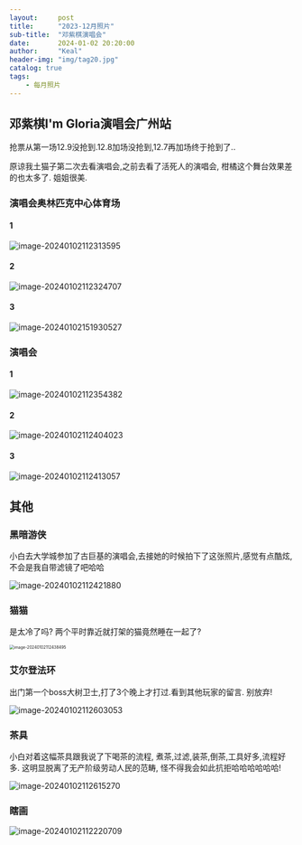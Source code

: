 ```yaml
---
layout:     post
title:      "2023-12月照片"
sub-title:  "邓紫棋演唱会"
date:       2024-01-02 20:20:00
author:     "Keal"
header-img: "img/tag20.jpg"
catalog: true
tags:
    - 每月照片
---
```


## 邓紫棋I'm Gloria演唱会广州站

抢票从第一场12.9没抢到.12.8加场没抢到,12.7再加场终于抢到了..

原谅我土猫子第二次去看演唱会,之前去看了活死人的演唱会, 柑橘这个舞台效果差的也太多了. 姐姐很美.

### 演唱会奥林匹克中心体育场

#### 1

![image-20240102112313595](https://raw.githubusercontent.com/kneed/typora_img_respository/main/typora/202401021123544.png)

#### 2

![image-20240102112324707](https://raw.githubusercontent.com/kneed/typora_img_respository/main/typora/202401021123024.png)

#### 3

![image-20240102151930527](https://raw.githubusercontent.com/kneed/typora_img_respository/main/typora/202401021519927.png)

### 演唱会

#### 1

![image-20240102112354382](https://raw.githubusercontent.com/kneed/typora_img_respository/main/typora/202401021123199.png)

#### 2

![image-20240102112404023](https://raw.githubusercontent.com/kneed/typora_img_respository/main/typora/202401021124365.png)

#### 3

![image-20240102112413057](https://raw.githubusercontent.com/kneed/typora_img_respository/main/typora/202401021124308.png)

## 其他

### 黑暗游侠

小白去大学城参加了古巨基的演唱会,去接她的时候拍下了这张照片,感觉有点酷炫, 不会是我自带滤镜了吧哈哈

![image-20240102112421880](https://raw.githubusercontent.com/kneed/typora_img_respository/main/typora/202401021124006.png)

### 猫猫

是太冷了吗? 两个平时靠近就打架的猫竟然睡在一起了?

<img src="https://raw.githubusercontent.com/kneed/typora_img_respository/main/typora/202401021124363.png" alt="image-20240102112438495" style="zoom:50%;" />

### 艾尔登法环

出门第一个boss大树卫士,打了3个晚上才打过.看到其他玩家的留言. 别放弃!

![image-20240102112603053](https://raw.githubusercontent.com/kneed/typora_img_respository/main/typora/202401021126797.png)

### 茶具

小白对着这幅茶具跟我说了下喝茶的流程, 煮茶,过滤,装茶,倒茶,工具好多,流程好多. 这明显脱离了无产阶级劳动人民的范畴, 怪不得我会如此抗拒哈哈哈哈哈哈!

![image-20240102112615270](https://raw.githubusercontent.com/kneed/typora_img_respository/main/typora/202401021126565.png)

### 瞎画

![image-20240102112220709](https://raw.githubusercontent.com/kneed/typora_img_respository/main/typora/202401021122369.png)
